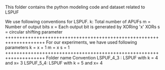 This folder contains the python modeling code and dataset related to LSPUF



We use following conventions for LSPUF.
k: Total number of APUFs
m = Number of output bits
x = Each output bit is generated by XORing 'x' XORs
s = circular shifting parameter
++++++++++++++++++++++++++++++++++++++++++++++++++++++++++++++++++++
For our experiments, we have used following parameters
k = x + 1
m = x
s = 1
++++++++++++++++++++++++++++++++++++++++++++++++++++++++++++++++++++
Folder name Convention
LSPUF_4_3 : LSPUF with k = 4 and x= 3
LSPUF_5_4: LSPUF with k = 5 and x= 4
